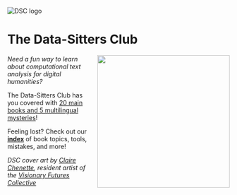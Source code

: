 ![DSC logo](https://datasittersclub.github.io/site/_static/DSClogo.png)

# The Data-Sitters Club

<div style="float:right; margin-left:10px;">
<img src="https://datasittersclub.github.io/site/_static/dsc_book_cover.jpg" width="300px" style="float:right;" />
</div>

_Need a fun way to learn about computational text analysis for digital humanities?_

The Data-Sitters Club has you covered with [20 main books and 5 multilingual mysteries](books)!

Feeling lost? Check out our **[index](genindex)** of book topics, tools, mistakes, and more!

<p><em>DSC cover art by <a href="https://clairechenette.weebly.com/">Claire Chenette</a>, resident artist of the <a href="https://visionary-futures-collective.github.io/">Visionary Futures Collective</a></em></p>
